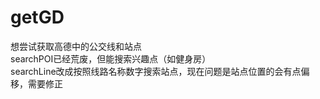# getGD
想尝试获取高德中的公交线和站点 </br>
searchPOI已经荒废，但能搜索兴趣点（如健身房）</br>
searchLine改成按照线路名称数字搜索站点，现在问题是站点位置的会有点偏移，需要修正</br>
